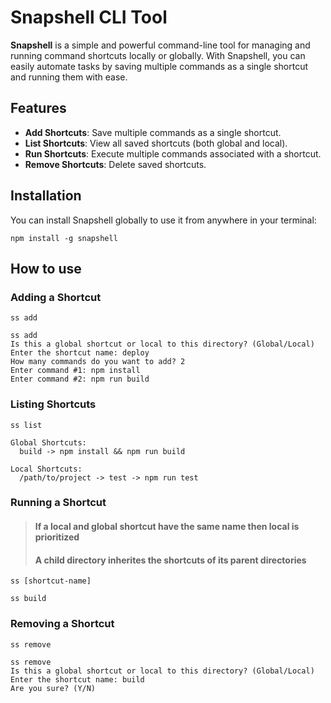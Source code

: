 # Snapshell CLI Tool

**Snapshell** is a simple and powerful command-line tool for managing and running command shortcuts locally or globally. With Snapshell, you can easily automate tasks by saving multiple commands as a single shortcut and running them with ease.

## Features

- **Add Shortcuts**: Save multiple commands as a single shortcut.
- **List Shortcuts**: View all saved shortcuts (both global and local).
- **Run Shortcuts**: Execute multiple commands associated with a shortcut.
- **Remove Shortcuts**: Delete saved shortcuts.

## Installation

You can install Snapshell globally to use it from anywhere in your terminal:

```
npm install -g snapshell
```

## How to use

### Adding a Shortcut

```
ss add

ss add
Is this a global shortcut or local to this directory? (Global/Local)
Enter the shortcut name: deploy
How many commands do you want to add? 2
Enter command #1: npm install
Enter command #2: npm run build
```

### Listing Shortcuts

```
ss list

Global Shortcuts:
  build -> npm install && npm run build

Local Shortcuts:
  /path/to/project -> test -> npm run test
```

### Running a Shortcut

>#### If a local and global shortcut have the same name then local is prioritized
>
>#### A child directory inherites the shortcuts of its parent directories 


```
ss [shortcut-name]

ss build
```

### Removing a Shortcut

```
ss remove

ss remove
Is this a global shortcut or local to this directory? (Global/Local)
Enter the shortcut name: build
Are you sure? (Y/N)
```